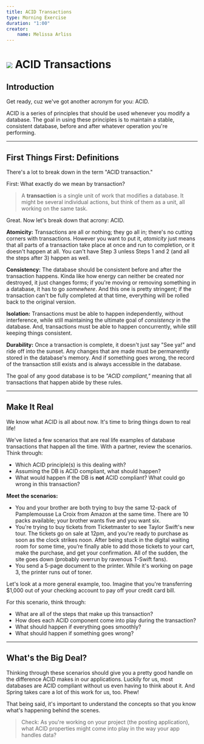 ```yaml
---
title: ACID Transactions
type: Morning Exercise
duration: "1:00"
creator:
    name: Melissa Arliss
---
```


# ![](https://ga-dash.s3.amazonaws.com/production/assets/logo-9f88ae6c9c3871690e33280fcf557f33.png) ACID Transactions

## Introduction 

Get ready, cuz we've got another acronym for you: ACID.

ACID is a series of principles that should be used whenever you modify a database. The goal in using these principles is to maintain a stable, consistent database, before and after whatever operation you're performing.

---

## First Things First: Definitions

There's a lot to break down in the term "ACID transaction."

First: What exactly do we mean by transaction?

> A **transaction** is a single unit of work that modifies a database. It might be several individual actions, but think of them as a unit, all working on the same task.

Great. Now let's break down that acrony: ACID.

**Atomicity:** Transactions are all or nothing; they go all in; there's no cutting corners with transactions. However you want to put it, *atomicity* just means that all parts of a transaction take place at once and run to completion, or it doesn't happen at all. You can't have Step 3 unless Steps 1 and 2 (and all the steps after 3) happen as well.

**Consistency:** The database should be consistent before and after the transaction happens. Kinda like how energy can neither be created nor destroyed, it just changes forms; if you're moving or removing something in a database, it has to go *somewhere*. And this one is pretty stringent; if the transaction can't be fully completed at that time, everything will be rolled back to the original version.

**Isolation:** Transactions must be able to happen independently, without interference, while still maintaining the ultimate goal of *consistency* in the database. And, transactions must be able to happen concurrently, while still keeping things consistent.

**Durability:** Once a transaction is complete, it doesn't just say "See ya!" and ride off into the sunset. Any changes that are made must be permanently stored in the database's memory. And if something goes wrong, the record of the transaction still exists and is always accessible in the database.

The goal of any good database is to be *"ACID compliant,"* meaning that all transactions that happen abide by these rules.

--- 

## Make It Real

We know what ACID is all about now. It's time to bring things down to real life!

We've listed a few scenarios that are real life examples of database transactions that happen all the time. With a partner, review the scenarios. Think through:
- Which ACID principle(s) is this dealing with?
- Assuming the DB is ACID compliant, what should happen?
- What would happen if the DB is **not** ACID compliant? What could go wrong in this transaction?

**Meet the scenarios:**

- You and your brother are both trying to buy the same 12-pack of Pamplemousse La Croix from Amazon at the same time. There are 10 packs available; your brother wants five and you want six.
- You're trying to buy tickets from Ticketmaster to see Taylor Swift's new tour. The tickets go on sale at 12pm, and you're ready to purchase as soon as the clock strikes noon. After being stuck in the digital waiting room for some time, you’re finally able to add those tickets to your cart, make the purchase, and get your confirmation. All of the sudden, the site goes down (probably overrun by ravenous T-Swift fans).
- You send a 5-page document to the printer. While it's working on page 3, the printer runs out of toner.

Let's look at a more general example, too. Imagine that you're transferring $1,000 out of your checking account to pay off your credit card bill.

For this scenario, think through:
- What are all of the steps that make up this transaction?
- How does each ACID component come into play during the transaction?
- What should happen if everything goes smoothly?
- What should happen if something goes wrong?

---

## What's the Big Deal?

Thinking through these scenarios should give you a pretty good handle on the difference ACID makes in our applications. Luckily for us, most databases are ACID compliant without us even having to think about it. And Spring takes care a lot of this work for us, too. Phew!

That being said, it's important to understand the concepts so that you know what's happening behind the scenes.

> Check: As you're working on your project (the posting application), what ACID properties might come into play in the way your app handles data?



